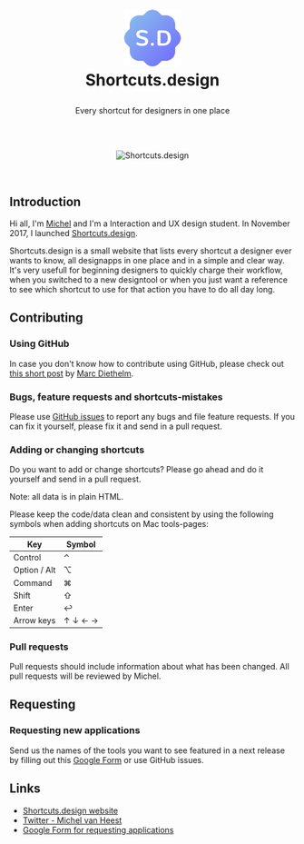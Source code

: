 <h1 align="center">
  <img src="Docs/logo@2x.png" width="100" alt="icon"><br>
  Shortcuts.design<br>
  <p align="center">
    <a href="https://twitter.com/michelvanheest”><img src="https://img.shields.io/badge/contact-Michel_van_Heest-blue.svg?style=flat" alt="Contact">
    </a>
  </p>
</h1>

<p align="center">Every shortcut for designers in one place</p>

<br>
<br>

<p align="center">
  <img src="Docs/Shortcuts.design2.png" width="700" alt="Shortcuts.design">
</p>

<br>

## Introduction

Hi all, I'm [Michel](https://twitter.com/michelvanheest) and I'm a Interaction and UX design student. In November 2017, I launched [Shortcuts.design](http://shortcuts.design/).

Shortcuts.design is a small website that lists every shortcut a designer ever wants to know, all designapps in one place and in a simple and clear way. It's very usefull for beginning designers to quickly charge their workflow, when you switched to a new designtool or when you just want a reference to see which shortcut to use for that action you have to do all day long.

## Contributing

### Using GitHub
In case you don't know how to contribute using GitHub, please check out [this short post](https://gist.github.com/MarcDiethelm/7303312) by [Marc Diethelm](https://gist.github.com/MarcDiethelm).

### Bugs, feature requests and shortcuts-mistakes
Please use [GitHub issues](https://github.com/michelvanheest/shortcuts-design-data/issues/new) to report any bugs and file feature requests. If you can fix it yourself, please fix it and send in a pull request.

### Adding or changing shortcuts
Do you want to add or change shortcuts? Please go ahead and do it yourself and send in a pull request.

Note: all data is in plain HTML.

Please keep the code/data clean and consistent by using the following symbols when adding shortcuts on Mac tools-pages:

| Key | Symbol |
|---|---|
| Control | ⌃ |
| Option / Alt | ⌥ |
| Command | ⌘ |
| Shift | ⇧ |
| Enter | ↩ |
| Arrow keys | ↑ ↓ ← → |

### Pull requests
Pull requests should include information about what has been changed. All pull requests will be reviewed by Michel.

## Requesting

### Requesting new applications
Send us the names of the tools you want to see featured in a next release by filling out this [Google Form](https://docs.google.com/forms/d/e/1FAIpQLScDUjlisbnqEK5iEwMRoNacf_CvuN0JCLLIlhAxSOKgt7Db2A/viewform) or use GitHub issues.

## Links
- [Shortcuts.design website](http://shortcuts.design/)
- [Twitter - Michel van Heest](https://twitter.com/michelvanheest)
- [Google Form for requesting applications](https://docs.google.com/forms/d/e/1FAIpQLScDUjlisbnqEK5iEwMRoNacf_CvuN0JCLLIlhAxSOKgt7Db2A/viewform)
